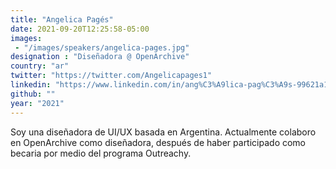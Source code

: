 ```yaml
---
title: "Angelica Pagés"
date: 2021-09-20T12:25:58-05:00
images:
 - "/images/speakers/angelica-pages.jpg"
designation : "Diseñadora @ OpenArchive"
country: "ar"
twitter: "https://twitter.com/Angelicapages1"
linkedin: "https://www.linkedin.com/in/ang%C3%A9lica-pag%C3%A9s-99621a1b9/"
github: ""
year: "2021"
---
```


Soy una diseñadora de UI/UX basada en Argentina. Actualmente colaboro en OpenArchive como diseñadora, después de haber participado como becaria por medio del programa Outreachy.

